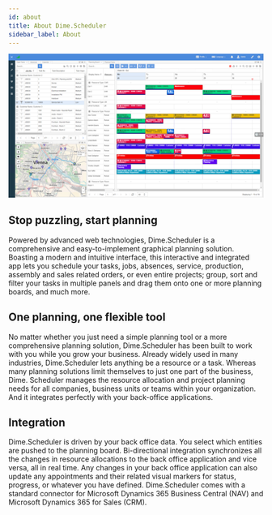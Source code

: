 ```yaml
---
id: about
title: About Dime.Scheduler
sidebar_label: About
---
```


![Dime.Scheduler](../static/img/DS1.png)

## Stop puzzling, start planning

Powered by advanced web technologies, Dime.Scheduler is a comprehensive and easy-to-implement graphical planning solution. Boasting a modern and intuitive interface, this interactive and integrated app lets you schedule your tasks, jobs, absences, service, production, assembly and sales related orders, or even entire projects; group, sort and filter your tasks in multiple panels and drag them onto one or more planning boards, and much more.

## One planning, one flexible tool

No matter whether you just need a simple planning tool or a more comprehensive planning solution, Dime.Scheduler has been built to work with you while you grow your business.
Already widely used in many industries, Dime.Scheduler lets anything be a resource or a task. Whereas many planning solutions limit themselves to just one part of the business, Dime. Scheduler manages the resource allocation and project planning needs for all companies, business units or teams within your organization. And it integrates perfectly with your back-office applications.

## Integration

Dime.Scheduler is driven by your back office data. You select which entities are pushed to the planning board. Bi-directional integration synchronizes all the changes in resource allocations to the back office application and vice versa, all in real time. Any changes in your back office application can also update any appointments and their related visual markers for status, progress, or whatever you have defined.
Dime.Scheduler comes with a standard connector for Microsoft Dynamics 365 Business Central (NAV) and Microsoft Dynamics 365 for Sales (CRM).